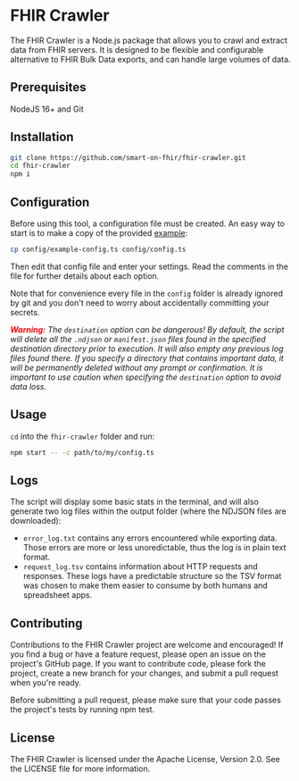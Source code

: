 # FHIR Crawler
The FHIR Crawler is a Node.js package that allows you to crawl and extract data
from FHIR servers. It is designed to be flexible and configurable alternative to
FHIR Bulk Data exports, and can handle large volumes of data.

## Prerequisites
NodeJS 16+ and Git

## Installation
```sh
git clone https://github.com/smart-on-fhir/fhir-crawler.git
cd fhir-crawler
npm i
```

## Configuration
Before using this tool, a configuration file must be created. An easy way to start
is to make a copy of the provided [example](./config/example-config.ts):
```sh
cp config/example-config.ts config/config.ts
```
Then edit that config file and enter your settings. Read the comments in the
file for further details about each option.

Note that for convenience every file in the `config` folder is already ignored
by git and you don't need to worry about accidentally committing your secrets.

*<b style="color:#F00">Warning:</b> The `destination` option can be dangerous!
By default, the script will delete all the `.ndjson` or `manifest.json` files
found in the specified destination directory prior to execution. It will also
empty any previous log files found there. If you specify a directory that contains
important data, it will be permanently deleted without any prompt or confirmation.
It is important to use caution when specifying the `destination` option to avoid data loss.*


## Usage
`cd` into the `fhir-crawler` folder and run:
```sh
npm start -- -c path/to/my/config.ts
```

## Logs
The script will display some basic stats in the terminal, and will also generate 
two log files within the output folder (where the NDJSON files are downloaded):
- `error_log.txt` contains any errors encountered while exporting data. Those errors are
  more or less unoredictable, thus the log is in plain text format.
- `request_log.tsv` contains information about HTTP requests and responses.
  These logs have a predictable structure so the TSV format was chosen to make them
  easier to consume by both humans and spreadsheet apps.

## Contributing
Contributions to the FHIR Crawler project are welcome and encouraged! If you find
a bug or have a feature request, please open an issue on the project's GitHub page.
If you want to contribute code, please fork the project, create a new branch for
your changes, and submit a pull request when you're ready.

Before submitting a pull request, please make sure that your code passes the
project's tests by running npm test.

## License
The FHIR Crawler is licensed under the Apache License, Version 2.0. See the
LICENSE file for more information.







